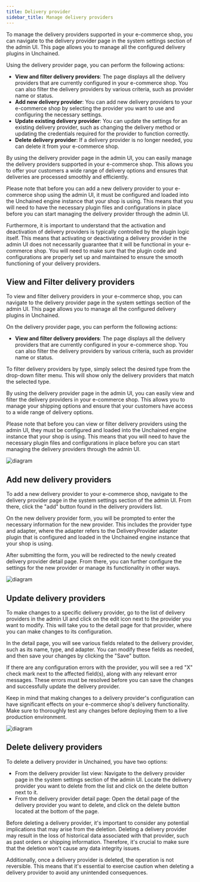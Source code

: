 ```yaml
---
title: Delivery provider
sidebar_title: Manage delivery providers
---
```

To manage the delivery providers supported in your e-commerce shop, you can navigate to the delivery provider page in the system settings section of the admin UI. This page allows you to manage all the configured delivery plugins in Unchained.

Using the delivery provider page, you can perform the following actions:
- **View and filter delivery providers**: The page displays all the delivery providers that are currently configured in your e-commerce shop. You can also filter the delivery providers by various criteria, such as provider name or status.
- **Add new delivery provider**: You can add new delivery providers to your e-commerce shop by selecting the provider you want to use and configuring the necessary settings.
- **Update existing delivery provider**: You can update the settings for an existing delivery provider, such as changing the delivery method or updating the credentials required for the provider to function correctly.
- **Delete delivery provider**: If a delivery provider is no longer needed, you can delete it from your e-commerce shop.

By using the delivery provider page in the admin UI, you can easily manage the delivery providers supported in your e-commerce shop. This allows you to offer your customers a wide range of delivery options and ensures that deliveries are processed smoothly and efficiently.

Please note that before you can add a new delivery provider to your e-commerce shop using the admin UI, it must be configured and loaded into the Unchained engine instance that your shop is using. This means that you will need to have the necessary plugin files and configurations in place before you can start managing the delivery provider through the admin UI.

Furthermore, it is important to understand that the activation and deactivation of delivery providers is typically controlled by the plugin logic itself. This means that activating or deactivating a delivery provider in the admin UI does not necessarily guarantee that it will be functional in your e-commerce shop. You will need to make sure that the plugin code and configurations are properly set up and maintained to ensure the smooth functioning of your delivery providers.

## View and Filter delivery providers
To view and filter delivery providers in your e-commerce shop, you can navigate to the delivery provider page in the system settings section of the admin UI. This page allows you to manage all the configured delivery plugins in Unchained.

On the delivery provider page, you can perform the following actions:
- **View and filter delivery providers**: The page displays all the delivery providers that are currently configured in your e-commerce shop. You can also filter the delivery providers by various criteria, such as provider name or status.

To filter delivery providers by type, simply select the desired type from the drop-down filter menu. This will show only the delivery providers that match the selected type.

By using the delivery provider page in the admin UI, you can easily view and filter the delivery providers in your e-commerce shop. This allows you to manage your shipping options and ensure that your customers have access to a wide range of delivery options.

Please note that before you can view or filter delivery providers using the admin UI, they must be configured and loaded into the Unchained engine instance that your shop is using. This means that you will need to have the necessary plugin files and configurations in place before you can start managing the delivery providers through the admin UI.

![diagram](/img/admin-ui/delivery-provider/delivery-provider-list.png)
## Add new delivery providers
To add a new delivery provider to your e-commerce shop, navigate to the delivery provider page in the system settings section of the admin UI. From there, click the "add" button found in the delivery providers list.

On the new delivery provider form, you will be prompted to enter the necessary information for the new provider. This includes the provider type and adapter, where the adapter refers to the DeliveryProvider adapter plugin that is configured and loaded in the Unchained engine instance that your shop is using.

After submitting the form, you will be redirected to the newly created delivery provider detail page. From there, you can further configure the settings for the new provider or manage its functionality in other ways.

![diagram](/img/admin-ui/delivery-provider/new-delivery-provider-form.png)

## Update delivery providers
To make changes to a specific delivery provider, go to the list of delivery providers in the admin UI and click on the edit icon next to the provider you want to modify. This will take you to the detail page for that provider, where you can make changes to its configuration.

In the detail page, you will see various fields related to the delivery provider, such as its name, type, and adapter. You can modify these fields as needed, and then save your changes by clicking the "Save" button.

If there are any configuration errors with the provider, you will see a red "X" check mark next to the affected field(s), along with any relevant error messages. These errors must be resolved before you can save the changes and successfully update the delivery provider.

Keep in mind that making changes to a delivery provider's configuration can have significant effects on your e-commerce shop's delivery functionality. Make sure to thoroughly test any changes before deploying them to a live production environment.

![diagram](/img/admin-ui/delivery-provider/edit-delivery-provider.png)


## Delete delivery providers

To delete a delivery provider in Unchained, you have two options:
- From the delivery provider list view: Navigate to the delivery provider page in the system settings section of the admin UI. Locate the delivery provider you want to delete from the list and click on the delete button next to it.
- From the delivery provider detail page: Open the detail page of the delivery provider you want to delete, and click on the delete button located at the bottom of the page.

Before deleting a delivery provider, it's important to consider any potential implications that may arise from the deletion. Deleting a delivery provider may result in the loss of historical data associated with that provider, such as past orders or shipping information. Therefore, it's crucial to make sure that the deletion won't cause any data integrity issues.

Additionally, once a delivery provider is deleted, the operation is not reversible. This means that it's essential to exercise caution when deleting a delivery provider to avoid any unintended consequences.